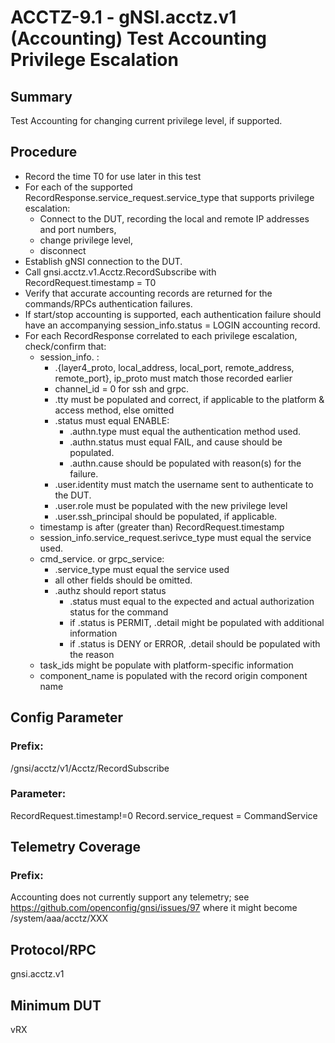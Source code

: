 # ACCTZ-9.1 - gNSI.acctz.v1 (Accounting) Test Accounting Privilege Escalation

## Summary
Test Accounting for changing current privilege level, if supported.

## Procedure

- Record the time T0 for use later in this test
- For each of the supported RecordResponse.service_request.service_type that supports privilege escalation:
	- Connect to the DUT, recording the local and remote IP addresses and port numbers,
	- change privilege level,
	- disconnect
- Establish gNSI connection to the DUT.
- Call gnsi.acctz.v1.Acctz.RecordSubscribe with RecordRequest.timestamp = T0
- Verify that accurate accounting records are returned for the commands/RPCs authentication failures.
- If start/stop accounting is supported, each authentication failure should have an accompanying session_info.status = LOGIN accounting record.
- For each RecordResponse correlated to each privilege escalation, check/confirm that:
	- session_info. :
		- .{layer4_proto, local_address, local_port, remote_address, remote_port}, ip_proto must match those recorded earlier
		- channel_id = 0 for ssh and grpc.
		- .tty must be populated and correct, if applicable to the platform & access method, else omitted
		- .status must equal ENABLE:
			- .authn.type must equal the authentication method used.
			- .authn.status must equal FAIL, and cause should be populated.
			- .authn.cause should be populated with reason(s) for the failure.
		- .user.identity must match the username sent to authenticate to the DUT.
		- .user.role must be populated with the new privilege level
		- .user.ssh_principal should be populated, if applicable.
	- timestamp is after (greater than) RecordRequest.timestamp
	- session_info.service_request.serivce_type must equal the service used.
	- cmd_service. or grpc_service: 
		- .service_type must equal the service used
		- all other fields should be omitted.
		- .authz should report status
			- .status must equal to the expected and actual authorization status for the command
			- if .status is PERMIT, .detail  might be populated with additional information
			- if .status is DENY or ERROR, .detail should be populated with the reason
	- task_ids might be populate with platform-specific information
	- component_name is populated with the record origin component name

## Config Parameter
### Prefix:
/gnsi/acctz/v1/Acctz/RecordSubscribe

### Parameter:
RecordRequest.timestamp!=0
Record.service_request = CommandService

## Telemetry Coverage
### Prefix:
Accounting does not currently support any telemetry; see https://github.com/openconfig/gnsi/issues/97 where it might become /system/aaa/acctz/XXX

## Protocol/RPC
gnsi.acctz.v1

## Minimum DUT
vRX
